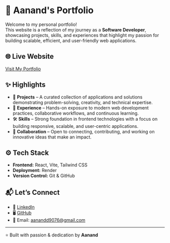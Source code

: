 # 🚀 Aanand's Portfolio  

Welcome to my personal portfolio!  
This website is a reflection of my journey as a **Software Developer**, showcasing projects, skills, and experiences that highlight my passion for building scalable, efficient, and user-friendly web applications.  

## 🌐 Live Website  
[Visit My Portfolio](https://your-portfolio.onrender.com/)  

## ✨ Highlights  
- 📂 **Projects** – A curated collection of applications and solutions demonstrating problem-solving, creativity, and technical expertise.  
- 💼 **Experience** – Hands-on exposure to modern web development practices, collaborative workflows, and continuous learning.  
- 🛠️ **Skills** – Strong foundation in frontend technologies with a focus on building responsive, scalable, and user-centric applications.  
- 🤝 **Collaboration** – Open to connecting, contributing, and working on innovative ideas that make an impact.  

## ⚙️ Tech Stack  
- **Frontend:** React, Vite, Tailwind CSS  
- **Deployment:** Render  
- **Version Control:** Git & GitHub  

## 📬 Let’s Connect  
- 💼 [LinkedIn](https://www.linkedin.com/in/ananadshukla05/)  
- 🖥️ [GitHub](https://github.com/Aanandshukla02)  
- 📧 Email: aanandd9076@gmail.com  

---
⭐️ Built with passion & dedication by **Aanand**
